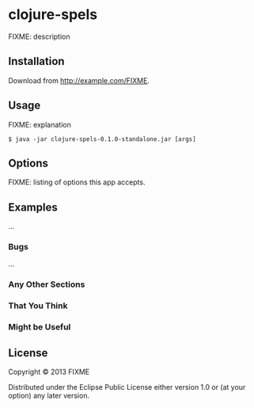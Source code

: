 # clojure-spels

FIXME: description

## Installation

Download from http://example.com/FIXME.

## Usage

FIXME: explanation

    $ java -jar clojure-spels-0.1.0-standalone.jar [args]

## Options

FIXME: listing of options this app accepts.

## Examples

...

### Bugs

...

### Any Other Sections
### That You Think
### Might be Useful

## License

Copyright © 2013 FIXME

Distributed under the Eclipse Public License either version 1.0 or (at
your option) any later version.
